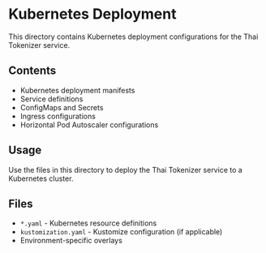 # Kubernetes Deployment

This directory contains Kubernetes deployment configurations for the Thai Tokenizer service.

## Contents

- Kubernetes deployment manifests
- Service definitions
- ConfigMaps and Secrets
- Ingress configurations
- Horizontal Pod Autoscaler configurations

## Usage

Use the files in this directory to deploy the Thai Tokenizer service to a Kubernetes cluster.

## Files

- `*.yaml` - Kubernetes resource definitions
- `kustomization.yaml` - Kustomize configuration (if applicable)
- Environment-specific overlays